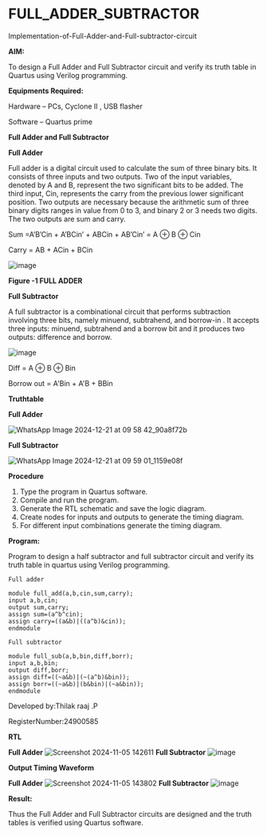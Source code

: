 # FULL_ADDER_SUBTRACTOR

Implementation-of-Full-Adder-and-Full-subtractor-circuit

**AIM:**

To design a Full Adder and Full Subtractor circuit and verify its truth table in Quartus using Verilog programming.

**Equipments Required:**

Hardware – PCs, Cyclone II , USB flasher

Software – Quartus prime

**Full Adder and Full Subtractor**

**Full Adder**

Full adder is a digital circuit used to calculate the sum of three binary bits. It consists of three inputs and two outputs. Two of the input variables, denoted by A and B, represent the two significant bits to be added. The third input, Cin, represents the carry from the previous lower significant position. Two outputs are necessary because the arithmetic sum of three binary digits ranges in value from 0 to 3, and binary 2 or 3 needs two digits. The two outputs are sum and carry.

Sum =A’B’Cin + A’BCin’ + ABCin + AB’Cin’ = A ⊕ B ⊕ Cin 

Carry = AB + ACin + BCin

![image](https://github.com/naavaneetha/FULL_ADDER_SUBTRACTOR/assets/154305477/0f30ba51-5ffb-4198-845f-18e054f675e7)

**Figure -1 FULL ADDER**

**Full Subtractor**

A full subtractor is a combinational circuit that performs subtraction involving three bits, namely minuend, subtrahend, and borrow-in . It accepts three inputs: minuend, subtrahend and a borrow bit and it produces two outputs: difference and borrow.

![image](https://github.com/naavaneetha/FULL_ADDER_SUBTRACTOR/assets/154305477/02b24f51-ab51-4304-9ad6-7b81ffc1ead5)

Diff = A ⊕ B ⊕ Bin 

Borrow out = A'Bin + A'B + BBin

**Truthtable**

**Full Adder**

![WhatsApp Image 2024-12-21 at 09 58 42_90a8f72b](https://github.com/user-attachments/assets/ee5a9898-0bf0-446f-b94c-80854af6656d)


**Full Subtractor**

![WhatsApp Image 2024-12-21 at 09 59 01_1159e08f](https://github.com/user-attachments/assets/5b1297be-8ec4-4987-9df7-d9318f5617f7)


**Procedure**

1. Type the program in Quartus software.
2. Compile and run the program.
3. Generate the RTL schematic and save the logic diagram.
4. Create nodes for inputs and outputs to generate the timing diagram.
5. For different input combinations generate the timing diagram.
   
**Program:**

Program to design a half subtractor and full subtractor circuit and verify its truth table in quartus using Verilog programming.
```
Full adder

module full_add(a,b,cin,sum,carry);
input a,b,cin;
output sum,carry;
assign sum=(a^b^cin);
assign carry=((a&b)|((a^b)&cin));
endmodule
```
```
Full subtractor

module full_sub(a,b,bin,diff,borr);
input a,b,bin;
output diff,borr;
assign diff=((~a&b)|(~(a^b)&bin));
assign borr=((~a&b)|(b&bin)|(~a&bin));
endmodule
```

Developed by:Thilak raaj .P 

RegisterNumber:24900585


**RTL**

**Full Adder**
![Screenshot 2024-11-05 142611](https://github.com/user-attachments/assets/3107b83c-8de1-42e9-b5fc-33e0d4a8581f)
**Full Subtractor**
![image](https://github.com/user-attachments/assets/98730d7d-7a09-4a12-8ebf-4c4efe5b1083)


**Output Timing Waveform**

**Full Adder**
![Screenshot 2024-11-05 143802](https://github.com/user-attachments/assets/fb40bf17-f250-40bf-bcea-d0916fe34351)
**Full Subtractor**
![image](https://github.com/user-attachments/assets/2a15ebe2-e125-4cd0-9701-f82d0dfe8a62)


**Result:**

Thus the Full Adder and Full Subtractor circuits are designed and the truth tables is verified using Quartus software.



